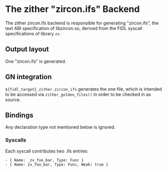 # The zither "zircon.ifs" Backend

The zither zircon.ifs backend is responsible for generating "zircon.ifs", the
text ABI specification of libzircon.so, derived from the FIDL syscall
specifications of library `zx`.

## Output layout

One "zircon.ifs" is generated.

## GN integration

`${fidl_target}_zither.zircon_ifs` generates the one file, which is intended to
be accessed via `zither_golden_files()` in order to be checked in as source.

## Bindings

Any declaration type not mentioned below is ignored.

### Syscalls

Each syscall contributes two .ifs entries:
```
- { Name: _zx_foo_bar, Type: Func }
- { Name: zx_foo_bar, Type: Func, Weak: true }
```




